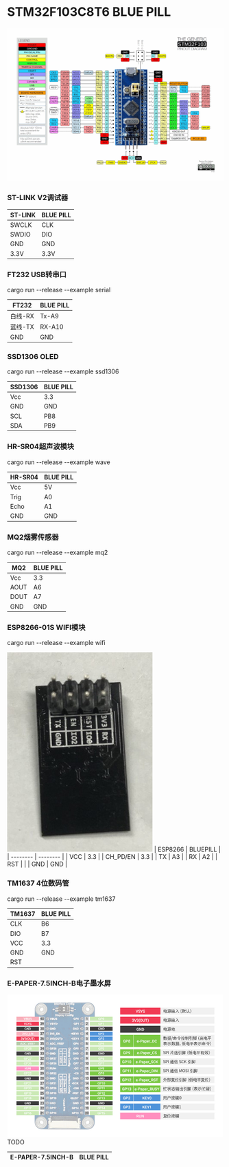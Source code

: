 # STM32F103C8T6 BLUE PILL

![BLUEPILL 图标](stm32f103c8t6-large.jpg "BLUEPILL")
### ST-LINK V2调试器

| ST-LINK | BLUE PILL |
| ------- | --------- |
| SWCLK   | CLK       |
| SWDIO   | DIO       |
| GND     | GND       |
| 3.3V    | 3.3V      |

### FT232 USB转串口

cargo run --release --example serial

| FT232   | BLUE PILL |
| ------- | --------- |
| 白线-RX | Tx-A9     |
| 蓝线-TX | RX-A10    |
| GND     | GND       |

### SSD1306 OLED

cargo run --release --example ssd1306

| SSD1306 | BLUE PILL |
| ------- | --------- |
| Vcc     | 3.3       |
| GND     | GND       |
| SCL     | PB8       |
| SDA     | PB9       |


### HR-SR04超声波模块

cargo run --release --example wave

| HR-SR04 | BLUE PILL |
| ------- | --------- |
| Vcc     | 5V        |
| Trig    | A0        |
| Echo    | A1        |
| GND     | GND       |

### MQ2烟雾传感器

cargo run --release --example mq2

| MQ2  | BLUE PILL |
| ---- | --------- |
| Vcc  | 3.3       |
| AOUT | A6        |
| DOUT | A7        |
| GND  | GND       |

### ESP8266-01S WIFI模块

cargo run --release --example wifi

![ESP8266-01S 图标](esp8266-01w.jpg "ESP8266-01S")
| ESP8266  | BLUEPILL |
| -------- | -------- |
| VCC      | 3.3      |
| CH_PD/EN | 3.3      |
| TX       | A3       |
| RX       | A2       |
| RST      |          |
| GND      | GND      |

### TM1637 4位数码管

cargo run --release --example tm1637

| TM1637 | BLUE PILL |
| ------ | --------- |
| CLK    | B6        |
| DIO    | B7        |
| VCC    | 3.3       |
| GND    | GND       |
| RST    |           |


### E-PAPER-7.5INCH-B电子墨水屏

![E-PAPER-7.5INCH-B 图标](e-paper-7.5inch-b.jpg "E-PAPER-7.5INCH-B")
TODO

| E-PAPER-7.5INCH-B | BLUE PILL |
| ----------------- | --------- |




